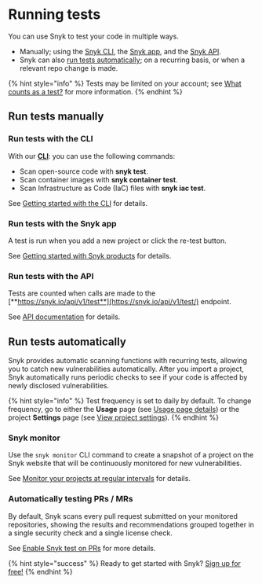 # Running tests

You can use Snyk to test your code in multiple ways.

* Manually; using the [Snyk CLI](running-tests.md), the [Snyk app](running-tests.md), and the [Snyk API](running-tests.md).
* Snyk can also [run tests automatically](running-tests.md); on a recurring basis, or when a relevant repo change is made.

{% hint style="info" %}
Tests may be limited on your account; see [What counts as a test?](https://support.snyk.io/hc/en-us/articles/360000925418-What-counts-as-a-test-/) for more information.
{% endhint %}

## Run tests manually

### Run tests with the CLI

With our [**CLI**](https://snyk.io/docs/using-snyk): you can use the following commands:

* Scan open-source code with **snyk test**.
* Scan container images with **snyk container test**.
* Scan Infrastructure as Code \(IaC\) files with **snyk iac test**.

See [Getting started with the CLI](snyk-cli/guides-for-our-cli/getting-started-with-the-cli/) for details.

### Run tests with the Snyk app

A test is run when you add a new project or click the re-test button.

See [Getting started with Snyk products](../../getting-started/getting-started-snyk-products/) for details.

### Run tests with the API

Tests are counted when calls are made to the [**https://snyk.io/api/v1/test**](https://snyk.io/api/v1/test/) endpoint.

See [API documentation](https://github.com/snyk/user-docs/tree/54e0dec0fe0e081d49f34119a9018499ad5c9e96/introducing-snyk/snyks-core-concepts/running-tests/README/) for details.

## Run tests automatically

Snyk provides automatic scanning functions with recurring tests, allowing you to catch new vulnerabilities automatically. After you import a project, Snyk automatically runs periodic checks to see if your code is affected by newly disclosed vulnerabilities.

{% hint style="info" %}
Test frequency is set to daily by default. To change frequency, go to either the **Usage** page \(see [Usage page details](user-and-group-management/managing-settings/usage-page-details/)\) or the project **Settings** page \(see [View project settings](getting-started/introduction-to-snyk-projects/view-project-settings)\).
{% endhint %}

### Snyk monitor

Use the `snyk monitor` CLI command to create a snapshot of a project on the Snyk website that will be continuously monitored for new vulnerabilities.

See [Monitor your projects at regular intervals](snyk-cli/secure-your-projects-in-the-long-term/monitor-your-projects-at-regular-intervals/) for details.

### Automatically testing PRs / MRs

By default, Snyk scans every pull request submitted on your monitored repositories, showing the results and recommendations grouped together in a single security check and a single license check.

See [Enable Snyk test on PRs](getting-started/snyk-billing-plan-onboarding/snyk-scm-integration-good-practices/) for more details.

{% hint style="success" %}
Ready to get started with Snyk? [Sign up for free!](https://snyk.io/login?cta=sign-up&loc=footer&page=support_docs_page/)
{% endhint %}

